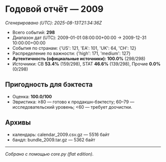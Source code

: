 # Годовой отчёт — 2009

_Сгенерировано (UTC): 2025-08-13T21:34:36Z_

- Всего событий: **298**
- Диапазон дат (UTC): 2009-01-01 08:00:00+00:00 → 2009-12-31 10:00:00+00:00
- События по странам: {'US': 121, 'EA': 101, 'UK': 64, 'CH': 12}
- Распределение по важности: {'high': 171, 'medium': 127}
- **Аутентичность (официальные источники): 100.0%** (298/298)
- Источники: CB **53.4%** (159/298), STAT **46.6%** (139/298), Прочие **0.0%** (0/298)

## Пригодность для бэктеста
- Оценка: **100.0/100**
- Эвристика: ≥80 — готово к продакшн-бэктесту; 60–79 — исследовательский уровень; <60 — требует доочистки.

## Архивы
- календарь: calendar_2009.csv.gz — 5516 байт
- бандл: bundle_2009.tar.gz — 5362 байт

---
*Собрано с помощью core.py (flat edition).*